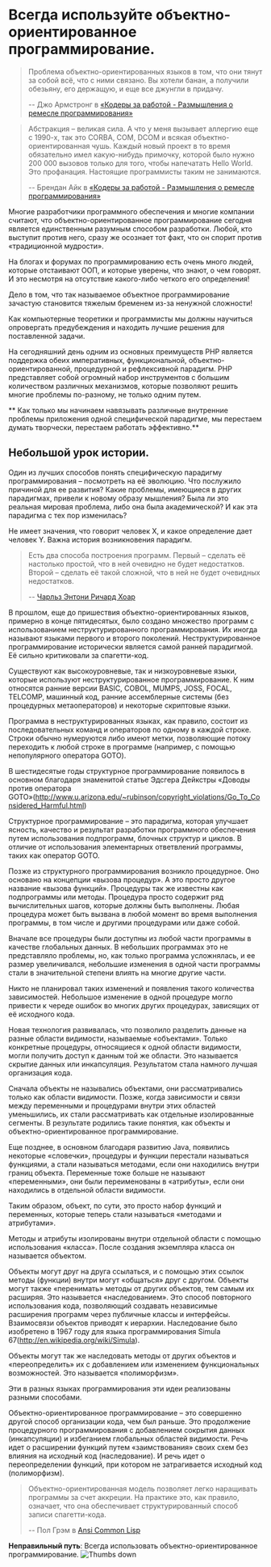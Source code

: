 # Всегда используйте объектно-ориентированное программирование. #

> Проблема объектно-ориентированных языков в том, что они тянут за собой всё, что с ними связано. Вы хотели банан, а получили обезьяну, его держащую, и еще все джунгли в придачу.
>
> -- Джо Армстронг в [«Кодеры за работой - Размышления о ремесле программирования»](http://codersatwork.com/)

> Абстракция – великая сила. А что у меня вызывает аллергию еще с 1990-х, так это CORBA, COM, DCOM и всякая объектно-ориентированная чушь. Каждый новый проект в то время обязательно имел какую-нибудь примочку, которой было нужно 200 000 вызовов только для того, чтобы напечатать Hello World. Это профанация. Настоящие программисты таким не занимаются.
>
> -- Брендан Айк в [«Кодеры за работой - Размышления о ремесле программирования»](http://codersatwork.com/)

Многие разработчики программного обеспечения и многие компании считают, что объектно-ориентированное программирование сегодня является единственным разумным способом разработки. Любой, кто выступит против него, сразу же осознает тот факт, что он спорит против «традиционной мудрости».

На блогах и форумах по программированию есть очень много людей, которые отстаивают ООП, и которые уверены, что знают, о чем говорят. И это несмотря на отсутствие какого-либо четкого его определения!

Дело в том, что так называемое объектное программирование зачастую становится тяжелым бременем из-за ненужной сложности!

Как компьютерные теоретики и программисты мы должны научиться опровергать предубеждения и находить лучшие решения для поставленной задачи.

На сегодняшний день одним из основных преимуществ PHP является поддержка обеих императивных, функциональной, объектно-ориентированной, процедурной и рефлексивной парадигм. PHP представляет собой огромный набор инструментов с большим количеством различных механизмов, которые позволяют решить многие проблемы по-разному, не только одним путем.

** Как только мы начинаем навязывать различные внутренние проблемы приложения одной специфической парадигме, мы перестаем думать творчески, перестаем работать эффективно.**

## Небольшой урок истории. ##

Один из лучших способов понять специфическую парадигму программирования – посмотреть на её эволюцию. Что послужило причиной для ее развития? Какие проблемы, имеющиеся в других парадигмах, привели к новому образу мышления? Была ли это реальная мировая проблема, либо она была академической? И как эта парадигма с тех пор изменилась?

Не имеет значения, что говорит человек X, и какое определение дает человек Y. Важна история возникновения парадигм.

> Есть два способа построения программ. Первый – сделать её настолько простой, что в ней очевидно не будет недостатков. Второй – сделать её такой сложной, что в ней не будет очевидных недостатков.
>
> -- [Чарльз Энтони Ричард Хоар](https://en.wikiquote.org/wiki/C._A._R._Hoare)

В прошлом, еще до пришествия объектно-ориентированных языков, примерно в конце пятидесятых, было создано множество программ с использованием неструктурированного программирования. Их иногда называют языками первого и второго поколений. Неструктурированное программирование исторически является самой ранней парадигмой. Её сильно критиковали за спагетти-код.

Существуют как высокоуровневые, так и низкоуровневые языки, которые используют неструктурированное программирование. К ним относятся ранние версии BASIC, COBOL, MUMPS, JOSS, FOCAL, TELCOMP, машинный код, ранние ассемблерные системы (без процедурных метаоператоров) и некоторые скриптовые языки.

Программа в неструктурированных языках, как правило, состоит из последовательных команд и операторов по одному в каждой строке. Строки обычно нумеруются либо имеют метки, позволяющие потоку переходить к любой строке в программе (например, с помощью непопулярного оператора GOTO).


В шестидесятые годы структурное программирование появилось в основном благодаря знаменитой  статье Эдсгера Дейкстры «Доводы против оператора GOTO»(http://www.u.arizona.edu/~rubinson/copyright_violations/Go_To_Considered_Harmful.html)

Структурное программирование – это парадигма, которая улучшает ясность, качество и результат разработки программного обеспечения путем использования подпрограмм, блочных структур и циклов. В отличие от использования элементарных ответвлений программы, таких как оператор GOTO.

Позже из структурного программирования возникло процедурное. Оно основано на концепции «вызова процедур». А это просто другое название «вызова функций». Процедуры так же известны как подпрограммы или методы. Процедура просто содержит ряд вычислительных шагов, которые должны быть выполнены. Любая процедура может быть вызвана в любой момент во время выполнения программы, в том числе и другими процедурами или даже собой.

Вначале все процедуры были доступны из любой части программы в качестве глобальных данных. В небольших программах это не представляло проблемы, но, как только программа усложнялась, и ее размер увеличивался, небольшие изменения в одной части программы стали в значительной степени влиять на многие другие части.

Никто не планировал таких изменений и появления такого количества зависимостей. Небольшое изменение в одной процедуре могло привести к череде ошибок во многих других процедурах, зависящих от её исходного кода.

Новая технология развивалась, что позволило разделить данные на разные области видимости, называемые «объектами». Только конкретные процедуры, относящиеся к одной области видимости, могли получить доступ к данным той же области. Это называется скрытие данных или инкапсуляция. Результатом стала намного лучшая организация кода.

Сначала объекты не назывались объектами, они рассматривались только как области видимости. Позже, когда зависимости и связи между переменными и процедурами внутри этих областей уменьшились, их стали рассматривать как отдельные изолированные сегменты. В результате родились такие понятия, как объекты и объектно-ориентированное программирование.

Еще позднее, в основном благодаря развитию Java, появились некоторые «словечки», процедуры и функции перестали называться функциями, а стали называться методами, если они находились внутри границ объекта. Переменные тоже больше не называют «переменными», они были переименованы в «атрибуты», если они находились в отдельной области видимости.

Таким образом, объект, по сути, это просто набор функций и переменных, которые теперь стали называться «методами и атрибутами».

Методы и атрибуты изолированы внутри отдельной области с помощью использования «класса». После создания экземпляра класса он называется объектом.

Объекты могут друг на друга ссылаться, и с помощью этих ссылок методы (функции) внутри могут «общаться» друг с другом. Объекты могут также «перенимать» методы от других объектов, тем самым их расширяя. Это называется «наследованием». Это способ повторного использования кода, позволяющий создавать независимые расширения программ через публичные классы и интерфейсы. Взаимосвязи объектов приводят к иерархии. Наследование было изобретено в 1967 году для языка программирования Simula 67(http://en.wikipedia.org/wiki/Simula).

Объекты могут так же наследовать методы от других объектов и «переопределить» их с добавлением или изменением функциональных возможностей. Это называется «полиморфизм».

Эти в разных языках программирования эти идеи реализованы разными способами.

Объектно-ориентированное программирование – это совершенно другой способ организации кода, чем был раньше. Это продолжение процедурного программирования с добавлением сокрытия данных (инкапсуляции) и избеганием глобальных областей видимости. Речь идет о расширении функций путем «заимствования» своих схем без влияния на исходный код (наследование). И речь идет о переопределении функций, при котором не затрагивается исходный код (полиморфизм).

> Объектно-ориентированная модель позволяет легко наращивать программы за счет аккреции. На практике это, как правило, означает, что она обеспечивает структурированный способ записи спагетти-кода.
>
> -- Пол Грэм в [Ansi Common Lisp](https://openlibrary.org/works/OL7944696W/ANSI_Common_Lisp)

**Неправильный путь**: Всегда использовать объектно-ориентированное программирование. ![Thumbs down](/img/thumbs-down.png)
